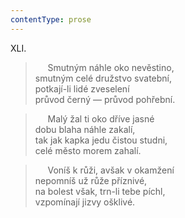```yaml
---
contentType: prose
---
```


XLI.

>      Smutným náhle oko nevěstino,  
> smutným celé družstvo svatební,  
> potkají-li lidé zveselení  
> průvod černý — průvod pohřební.

>      Malý žal ti oko dříve jasné  
> dobu blaha náhle zakalí,  
> tak jak kapka jedu čistou studni,  
> celé město morem zahalí.

>      Voníš k růži, avšak v okamžení  
> nepomníš už růže příznivé,  
> na bolest však, trn-li tebe píchl,  
> vzpomínají jizvy ošklivé.
